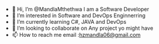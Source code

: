 - 👋 Hi, I’m @MandlaMthethwa I am a Software Developer
- 👀 I’m interested in Software  and DevOps Enginnerring
- 🌱 I’m currently learning C#, JAVA and DevOps
- 💞️ I’m looking to collaborate on Any project yo might have
- 📫 How to reach me email :hzmandla06@gmail.com

<!---
MandlaMthethwa/MandlaMthethwa is a ✨ special ✨ repository because its `README.md` (this file) appears on your GitHub profile.
You can click the Preview link to take a look at your changes.
--->
